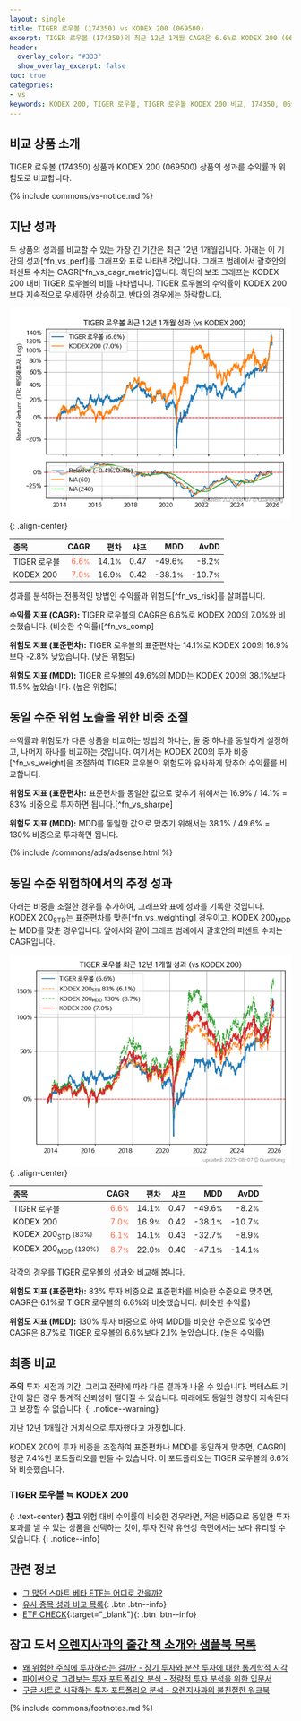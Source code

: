 ```yaml
---
layout: single
title: TIGER 로우볼 (174350) vs KODEX 200 (069500)
excerpt: TIGER 로우볼 (174350)의 최근 12년 1개월 CAGR은 6.6%로 KODEX 200 (069500)의 7.0%와 비슷했습니다.
header:
  overlay_color: "#333"
  show_overlay_excerpt: false
toc: true
categories:
- vs
keywords: KODEX 200, TIGER 로우볼, TIGER 로우볼 KODEX 200 비교, 174350, 069500, 174350 174350 비교
---
```


## 비교 상품 소개


TIGER 로우볼 (174350) 상품과 KODEX 200 (069500) 상품의 성과를 수익률과 위험도로 비교합니다.





{% include commons/vs-notice.md %}

## 지난 성과

두 상품의 성과를 비교할 수 있는 가장 긴 기간은 최근 12년 1개월입니다. 아래는 이 기간의 성과[^fn_vs_perf]를 그래프와 표로 나타낸 것입니다.
그래프 범례에서 괄호안의 퍼센트 수치는 CAGR[^fn_vs_cagr_metric]입니다.
하단의 보조 그래프는 KODEX 200 대비 TIGER 로우볼의 비를 나타냅니다.
TIGER 로우볼의 수익률이 KODEX 200보다 지속적으로 우세하면 상승하고, 반대의 경우에는 하락합니다.

![TIGER 로우볼](/vs/images/174350-vs-069500_dual.png){: .align-center}

| **종목** | **CAGR** | **편차** | **샤프** | **MDD** | **AvDD** |
| :------------ | ------: | -----------: | -------: | ------: | -------: |
| TIGER 로우볼 | <span style="color: tomato">6.6<small>%</small></span> | 14.1<small>%</small> | 0.47 | -49.6<small>%</small> | -8.2<small>%</small> |
| KODEX 200 | <span style="color: tomato">7.0<small>%</small></span> | 16.9<small>%</small> | 0.42 | -38.1<small>%</small> | -10.7<small>%</small> |

<!-- more -->


성과를 분석하는 전통적인 방법인 수익률과 위험도[^fn_vs_risk]를 살펴봅니다.

**수익률 지표 (CAGR):** TIGER 로우볼의 CAGR은 6.6%로 KODEX 200의 7.0%와 비슷했습니다. (비슷한 수익률)[^fn_vs_comp]

**위험도 지표 (표준편차):** TIGER 로우볼의 표준편차는 14.1%로 KODEX 200의 16.9%보다 -2.8% 낮았습니다. (낮은 위험도)

**위험도 지표 (MDD):** TIGER 로우볼의 49.6%의 MDD는 KODEX 200의 38.1%보다 11.5% 높았습니다. (높은 위험도)



## 동일 수준 위험 노출을 위한 비중 조절

수익률과 위험도가 다른 상품을 비교하는 방법의 하나는, 둘 중 하나를 동일하게 설정하고, 나머지 하나를 비교하는 것입니다.
여기서는 KODEX 200의 투자 비중[^fn_vs_weight]을 조절하여 TIGER 로우볼의 위험도와 유사하게 맞추어 수익률를 비교합니다.

**위험도 지표 (표준편차):** 표준편차를 동일한 값으로 맞추기 위해서는 16.9% / 14.1% = 83% 비중으로 투자하면 됩니다.[^fn_vs_sharpe]

**위험도 지표 (MDD):** MDD를 동일한 값으로 맞추기 위해서는 38.1% / 49.6% = 130% 비중으로 투자하면 됩니다.


{% include /commons/ads/adsense.html %}



## 동일 수준 위험하에서의 추정 성과

아래는 비중을 조절한 경우를 추가하여, 그래프와 표에 성과를 기록한 것입니다.
KODEX 200<sub>STD</sub>는 표준편차를 맞춘[^fn_vs_weighting] 경우이고, KODEX 200<sub>MDD</sub>는 MDD를 맞춘 경우입니다.
앞에서와 같이 그래프 범례에서 괄호안의 퍼센트 수치는 CAGR입니다.


![TIGER 로우볼](/vs/images/174350-vs-069500.png){: .align-center}



| **종목** | **CAGR** | **편차** | **샤프** | **MDD** | **AvDD** |
| :------------ | ------: | -----------: | -------: | ------: | -------: |
| TIGER 로우볼 | <span style="color: tomato">6.6<small>%</small></span> | 14.1<small>%</small> | 0.47 | -49.6<small>%</small> | -8.2<small>%</small> |
| KODEX 200 | <span style="color: tomato">7.0<small>%</small></span> | 16.9<small>%</small> | 0.42 | -38.1<small>%</small> | -10.7<small>%</small> |
| KODEX 200<sub>STD</sub> <small>(83%)</small> | <span style="color: tomato">6.1<small>%</small></span> | 14.1<small>%</small> | 0.43 | -32.7<small>%</small> | -8.9<small>%</small> |
| KODEX 200<sub>MDD</sub> <small>(130%)</small> | <span style="color: tomato">8.7<small>%</small></span> | 22.0<small>%</small> | 0.40 | -47.1<small>%</small> | -14.1<small>%</small> |



각각의 경우를 TIGER 로우볼의 성과와 비교해 봅니다.

**위험도 지표 (표준편차):** 83% 투자 비중으로 표준편차를 비슷한 수준으로 맞추면, CAGR은 6.1%로 TIGER 로우볼의 6.6%와 비슷했습니다. (비슷한 수익률)

**위험도 지표 (MDD):** 130% 투자 비중으로 하여 MDD를 비슷한 수준으로 맞추면, CAGR은 8.7%로 TIGER 로우볼의 6.6%보다 2.1% 높았습니다. (높은 수익률)




## 최종 비교

**주의** 투자 시점과 기간, 그리고 전략에 따라 다른 결과가 나올 수 있습니다. 백테스트 기간이 짧은 경우 통계적 신뢰성이 떨어질 수 있습니다. 미래에도 동일한 경향이 지속된다고 보장할 수 없습니다.
{: .notice--warning}

지난 12년 1개월간 거치식으로 투자했다고 가정합니다.

KODEX 200의 투자 비중을 조절하여 표준편차나 MDD를 동일하게 맞추면, CAGR이 평균 7.4%인 포트폴리오를 만들 수 있습니다.
이 포트폴리오는 TIGER 로우볼의 6.6%와 비슷했습니다.

### TIGER 로우볼 ≒ KODEX 200
{: .text-center}
**참고** 위험 대비 수익률이 비슷한 경우라면, 적은 비중으로 동일한 투자 효과를 낼 수 있는 상품을 선택하는 것이, 투자 전략 유연성 측면에서는 보다 유리할 수 있습니다.
{: .notice--info}


## 관련 정보

- [그 많던 스마트 베타 ETF는 어디로 갔을까?](https://kongdori.tistory.com/164)
- [유사 종목 성과 비교 목록](/vs/){: .btn .btn--info}
- [ETF CHECK](https://www.etfcheck.co.kr/mobile/etpitem/069500/compare?compCode%5B%5D=174350){:target="_blank"}{: .btn .btn--info}


## 참고 도서 [오렌지사과의 출간 책 소개와 샘플북 목록](https://kongdori.tistory.com/691)

- [왜 위험한 주식에 투자하라는 걸까? - 장기 투자와 분산 투자에 대한 통계학적 시각](https://kongdori.tistory.com/421)
- [파이썬으로 그려보는 투자 포트폴리오 분석  - 정량적 투자 분석을 위한 입문서](https://kongdori.tistory.com/643)
- [구글 시트로 시작하는 투자 포트폴리오 분석 - 오렌지사과의 불친절한 워크북](https://kongdori.tistory.com/449)

{% include commons/footnotes.md %}